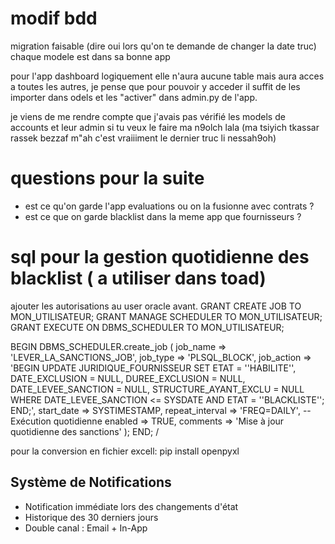 # modif bdd
migration faisable (dire oui lors qu'on te demande de changer la date truc)
chaque modele est dans sa bonne app

pour l'app dashboard logiquement elle n'aura aucune table mais aura acces a toutes les autres, je pense que pour pouvoir y acceder il suffit de les importer dans odels et les "activer" dans admin.py de l'app.

je viens de me rendre compte que j'avais pas vérifié les models de accounts et leur admin si tu veux le faire ma n9olch lala (ma tsiyich tkassar rassek bezzaf m"ah c'est vraiiiment le dernier truc li nessah9oh)

# questions pour la suite
- est ce qu'on garde l'app evaluations ou on la fusionne avec contrats ?
- est ce que on garde blacklist dans la meme app que fournisseurs ?

# sql pour la gestion quotidienne des blacklist ( a utiliser dans toad)

ajouter les autorisations au user oracle avant.
GRANT CREATE JOB TO MON_UTILISATEUR;
GRANT MANAGE SCHEDULER TO MON_UTILISATEUR;
GRANT EXECUTE ON DBMS_SCHEDULER TO MON_UTILISATEUR;


BEGIN
  DBMS_SCHEDULER.create_job (
    job_name        => 'LEVER_LA_SANCTIONS_JOB',
    job_type        => 'PLSQL_BLOCK',
    job_action      => 'BEGIN 
                          UPDATE JURIDIQUE_FOURNISSEUR 
                          SET ETAT = ''HABILITE'',
                              DATE_EXCLUSION = NULL,
                              DUREE_EXCLUSION = NULL,
                              DATE_LEVEE_SANCTION = NULL,
                              STRUCTURE_AYANT_EXCLU = NULL
                          WHERE DATE_LEVEE_SANCTION <= SYSDATE
                          AND ETAT = ''BLACKLISTE'';
                        END;',
    start_date      => SYSTIMESTAMP,
    repeat_interval => 'FREQ=DAILY', -- Exécution quotidienne
    enabled         => TRUE,
    comments        => 'Mise à jour quotidienne des sanctions'
  );
END;
/


pour la conversion en fichier excell: 
pip install openpyxl



## Système de Notifications
- Notification immédiate lors des changements d'état
- Historique des 30 derniers jours
- Double canal : Email + In-App